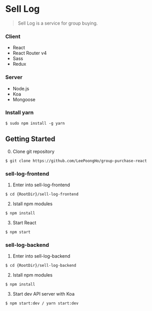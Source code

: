 # Sell Log

> Sell Log is a service for group buying.

### Client
- React
- React Router v4
- Sass
- Redux

### Server
- Node.js
- Koa
- Mongoose

### Install yarn
```
$ sudo npm install -g yarn
```

## Getting Started
0. Clone git repository
```
$ git clone https://github.com/LeePoongHo/group-purchase-react
```

### sell-log-frontend
1. Enter into sell-log-frontend
```
$ cd {RootDir}/sell-log-frontend
```

2. Istall npm modules
```
$ npm install
```

3. Start React
```
$ npm start
```

### sell-log-backend
1. Enter into sell-log-backend
```
$ cd {RootDir}/sell-log-backend
```

2. Istall npm modules
```
$ npm install
```

3. Start dev API server with Koa
```
$ npm start:dev / yarn start:dev
```
